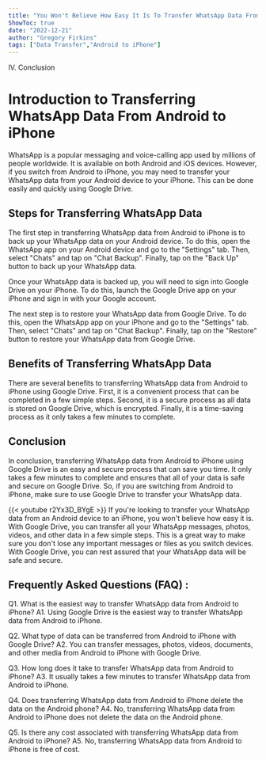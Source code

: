 ```yaml
---
title: "You Won't Believe How Easy It Is To Transfer WhatsApp Data From Android To iPhone Using Google Drive!"
ShowToc: true 
date: "2022-12-21"
author: "Gregory Firkins" 
tags: ["Data Transfer","Android to iPhone"]
---
```

IV. Conclusion 

# Introduction to Transferring WhatsApp Data From Android to iPhone 
WhatsApp is a popular messaging and voice-calling app used by millions of people worldwide. It is available on both Android and iOS devices. However, if you switch from Android to iPhone, you may need to transfer your WhatsApp data from your Android device to your iPhone. This can be done easily and quickly using Google Drive. 

## Steps for Transferring WhatsApp Data 
The first step in transferring WhatsApp data from Android to iPhone is to back up your WhatsApp data on your Android device. To do this, open the WhatsApp app on your Android device and go to the "Settings" tab. Then, select "Chats" and tap on "Chat Backup". Finally, tap on the "Back Up" button to back up your WhatsApp data.

Once your WhatsApp data is backed up, you will need to sign into Google Drive on your iPhone. To do this, launch the Google Drive app on your iPhone and sign in with your Google account. 

The next step is to restore your WhatsApp data from Google Drive. To do this, open the WhatsApp app on your iPhone and go to the "Settings" tab. Then, select "Chats" and tap on "Chat Backup". Finally, tap on the "Restore" button to restore your WhatsApp data from Google Drive.

## Benefits of Transferring WhatsApp Data
There are several benefits to transferring WhatsApp data from Android to iPhone using Google Drive. First, it is a convenient process that can be completed in a few simple steps. Second, it is a secure process as all data is stored on Google Drive, which is encrypted. Finally, it is a time-saving process as it only takes a few minutes to complete.

## Conclusion
In conclusion, transferring WhatsApp data from Android to iPhone using Google Drive is an easy and secure process that can save you time. It only takes a few minutes to complete and ensures that all of your data is safe and secure on Google Drive. So, if you are switching from Android to iPhone, make sure to use Google Drive to transfer your WhatsApp data.

{{< youtube r2Yx3D_BYgE >}} 
If you're looking to transfer your WhatsApp data from an Android device to an iPhone, you won't believe how easy it is. With Google Drive, you can transfer all your WhatsApp messages, photos, videos, and other data in a few simple steps. This is a great way to make sure you don't lose any important messages or files as you switch devices. With Google Drive, you can rest assured that your WhatsApp data will be safe and secure.

## Frequently Asked Questions (FAQ) :
Q1. What is the easiest way to transfer WhatsApp data from Android to iPhone?
A1. Using Google Drive is the easiest way to transfer WhatsApp data from Android to iPhone.

Q2. What type of data can be transferred from Android to iPhone with Google Drive?
A2. You can transfer messages, photos, videos, documents, and other media from Android to iPhone with Google Drive.

Q3. How long does it take to transfer WhatsApp data from Android to iPhone?
A3. It usually takes a few minutes to transfer WhatsApp data from Android to iPhone.

Q4. Does transferring WhatsApp data from Android to iPhone delete the data on the Android phone?
A4. No, transferring WhatsApp data from Android to iPhone does not delete the data on the Android phone.

Q5. Is there any cost associated with transferring WhatsApp data from Android to iPhone?
A5. No, transferring WhatsApp data from Android to iPhone is free of cost.


